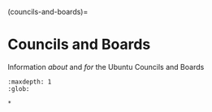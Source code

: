 (councils-and-boards)=
# Councils and Boards

Information *about* and *for* the Ubuntu Councils and Boards

```{toctree}
:maxdepth: 1
:glob:

*
```
